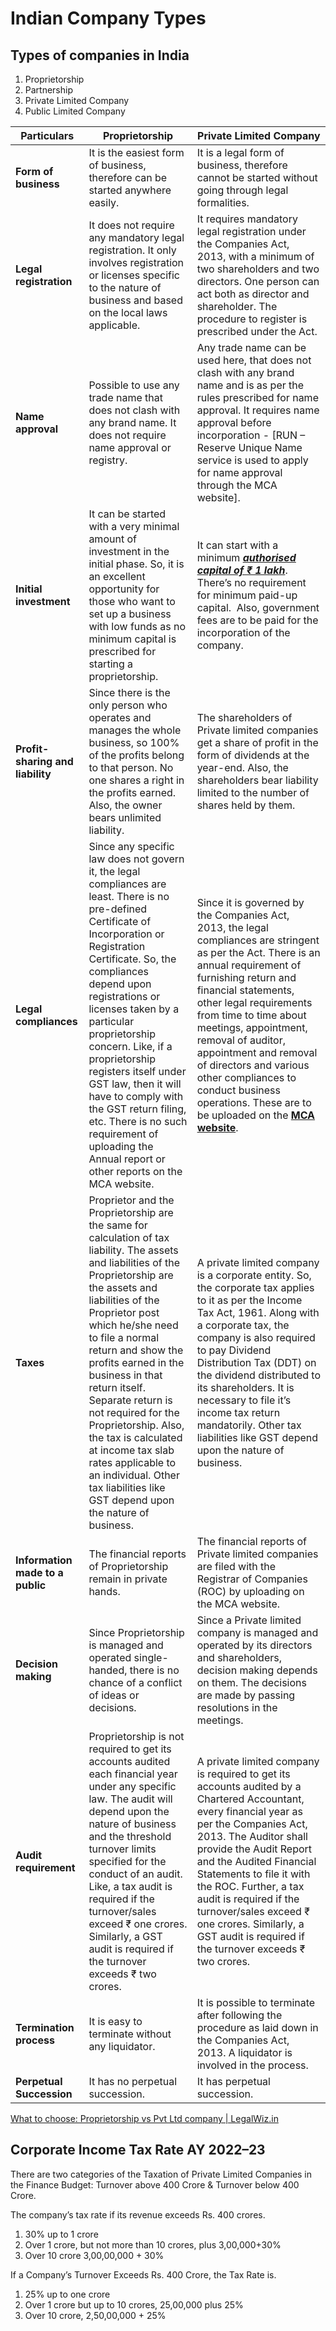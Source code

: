 # Indian Company Types

## Types of companies in India

1. Proprietorship
2. Partnership
3. Private Limited Company
4. Public Limited Company

| **Particulars** | **Proprietorship** | **Private Limited Company** |
|---|---|---|
| **Form of business** | It is the easiest form of business, therefore can be started anywhere easily. | It is a legal form of business, therefore cannot be started without going through legal formalities. |
| **Legal registration** | It does not require any mandatory legal registration. It only involves registration or licenses specific to the nature of business and based on the local laws applicable. | It requires mandatory legal registration under the Companies Act, 2013, with a minimum of two shareholders and two directors. One person can act both as director and shareholder. The procedure to register is prescribed under the Act. |
| **Name approval** | Possible to use any trade name that does not clash with any brand name. It does not require name approval or registry. | Any trade name can be used here, that does not clash with any brand name and is as per the rules prescribed for name approval. It requires name approval before incorporation - [RUN – Reserve Unique Name service is used to apply for name approval through the MCA website]. |
| **Initial investment** | It can be started with a very minimal amount of investment in the initial phase. So, it is an excellent opportunity for those who want to set up a business with low funds as no minimum capital is prescribed for starting a proprietorship. | It can start with a minimum [**_authorised capital of ₹ 1 lakh_**](https://www.legalwiz.in/blog/capital-required-to-register-pvt-company). There’s no requirement for minimum paid-up capital.  Also, government fees are to be paid for the incorporation of the company. |
| **Profit-sharing and liability** | Since there is the only person who operates and manages the whole business, so 100% of the profits belong to that person. No one shares a right in the profits earned. Also, the owner bears unlimited liability. | The shareholders of Private limited companies get a share of profit in the form of dividends at the year-end. Also, the shareholders bear liability limited to the number of shares held by them. |
| **Legal compliances** | Since any specific law does not govern it, the legal compliances are least. There is no pre-defined Certificate of Incorporation or Registration Certificate. So, the compliances depend upon registrations or licenses taken by a particular proprietorship concern. Like, if a proprietorship registers itself under GST law, then it will have to comply with the GST return filing, etc. There is no such requirement of uploading the Annual report or other reports on the MCA website. | Since it is governed by the Companies Act, 2013, the legal compliances are stringent as per the Act. There is an annual requirement of furnishing return and financial statements, other legal requirements from time to time about meetings, appointment, removal of auditor, appointment and removal of directors and various other compliances to conduct business operations. These are to be uploaded on the [**MCA website**](http://www.mca.gov.in/). |
| **Taxes** | Proprietor and the Proprietorship are the same for calculation of tax liability. The assets and liabilities of the Proprietorship are the assets and liabilities of the Proprietor post which he/she need to file a normal return and show the profits earned in the business in that return itself. Separate return is not required for the Proprietorship. Also, the tax is calculated at income tax slab rates applicable to an individual. Other tax liabilities like GST depend upon the nature of business. | A private limited company is a corporate entity. So, the corporate tax applies to it as per the Income Tax Act, 1961. Along with a corporate tax, the company is also required to pay Dividend Distribution Tax (DDT) on the dividend distributed to its shareholders. It is necessary to file it’s income tax return mandatorily. Other tax liabilities like GST depend upon the nature of business. |
| **Information made to a public** | The financial reports of Proprietorship remain in private hands. | The financial reports of Private limited companies are filed with the Registrar of Companies (ROC) by uploading on the MCA website. |
| **Decision making** | Since Proprietorship is managed and operated single-handed, there is no chance of a conflict of ideas or decisions. | Since a Private limited company is managed and operated by its directors and shareholders, decision making depends on them. The decisions are made by passing resolutions in the meetings. |
| **Audit requirement** | Proprietorship is not required to get its accounts audited each financial year under any specific law. The audit will depend upon the nature of business and the threshold turnover limits specified for the conduct of an audit. Like, a tax audit is required if the turnover/sales exceed ₹ one crores. Similarly, a GST audit is required if the turnover exceeds ₹ two crores. | A private limited company is required to get its accounts audited by a Chartered Accountant, every financial year as per the Companies Act, 2013. The Auditor shall provide the Audit Report and the Audited Financial Statements to file it with the ROC. Further, a tax audit is required if the turnover/sales exceed ₹ one crores. Similarly, a GST audit is required if the turnover exceeds ₹ two crores. |
| **Termination process** | It is easy to terminate without any liquidator. | It is possible to terminate after following the procedure as laid down in the Companies Act, 2013. A liquidator is involved in the process. |
| **Perpetual Succession** | It has no perpetual succession. | It has perpetual succession. |

[What to choose: Proprietorship vs Pvt Ltd company | LegalWiz.in](https://www.legalwiz.in/blog/what-to-choose-proprietorship-or-private-limited-company)

## Corporate Income Tax Rate AY 2022–23

There are two categories of the Taxation of Private Limited Companies in the Finance Budget: Turnover above 400 Crore & Turnover below 400 Crore.

The company’s tax rate if its revenue exceeds Rs. 400 crores.

1. 30% up to 1 crore
2. Over 1 crore, but not more than 10 crores, plus 3,00,000+30%
3. Over 10 crore 3,00,00,000 + 30%

If a Company’s Turnover Exceeds Rs. 400 Crore, the Tax Rate is.

1. 25% up to one crore
2. Over 1 crore but up to 10 crores, 25,00,000 plus 25%
3. Over 10 crore, 2,50,00,000 + 25%
